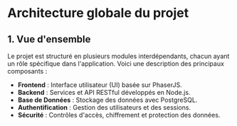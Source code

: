 # Architecture globale du projet

## **1. Vue d'ensemble**

Le projet est structuré en plusieurs modules interdépendants, chacun ayant un rôle spécifique dans l'application. Voici une description des principaux composants :

- **Frontend** : Interface utilisateur (UI) basée sur PhaserJS.
- **Backend** : Services et API RESTful développés en Node.js.
- **Base de Données** : Stockage des données avec PostgreSQL.
- **Authentification** : Gestion des utilisateurs et des sessions.
- **Sécurité** : Contrôles d'accès, chiffrement et protection des données.
